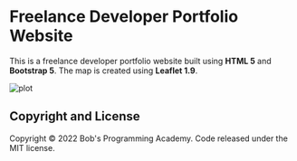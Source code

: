 # Freelance Developer Portfolio Website

This is a freelance developer portfolio website built using **HTML 5** and **Bootstrap 5**. The map is created using **Leaflet 1.9**.

![plot](https://github.com/BobsProgrammingAcademy/portfolio-website-bootstrap-5/blob/master/images/theme.png?raw=true)

## Copyright and License

Copyright © 2022 Bob's Programming Academy. Code released under the MIT license.
